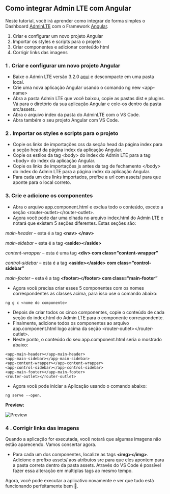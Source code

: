 ## Como integrar Admin LTE com Angular

Neste tutorial, você irá aprender como integrar de forma simples o Dashboard [AdminLTE](https://adminlte.io/) com o Framework [Angular](https://angular.io/).

1.  Criar e configurar um novo projeto Angular
2.  Importar os styles e scripts para o projeto
3.  Criar componentes e adicionar conteúdo html
4.  Corrigir links das imagens

### 1 . Criar e configurar um novo projeto Angular

*   Baixe o Admin LTE versão 3.2.0 [aqui](https://github.com/ColorlibHQ/AdminLTE/releases) e descompacte em uma pasta local.
*   Crie uma nova aplicação Angular usando o comando ng new \<app-name>
*   Abra a pasta Admin LTE que você baixou, copie as pastas dist e plugins. Vá para o diretório da sua aplicação Angular e cole-os dentro da pasta src/assets.
*   Abra o arquivo index da pasta do AdminLTE com o VS Code.
*   Abra também o seu projeto Angular com VS Code.

### 2 . Importar os styles e scripts para o projeto

*   Copie os links de importações css da seção head da página index para a seção head da página index da aplicação Angular.
*   Copie os estilos da tag \<body> do index do Admin LTE para a tag \<body> do index da aplicação Angular.
*   Copie os links de importações js antes da tag de fechamento \</body> do index do Admin LTE para a página index da aplicação Angular.
*   Para cada um dos links importados, prefixe a url com assets/ para que aponte para o local correto.

### 3\. Crie e adicione os componentes

*   Abra o arquivo app.component.html e exclua todo o conteúdo, exceto a seção \<router-outlet>\</router-outlet>.
*   Agora você pode dar uma olhada no arquivo index.html do Admin LTE e notará que existem 5 seções diferentes. Estas seções são:

_main-header –_ esta é a tag **\<nav> \</nav>**

_main-sidebar –_ esta é a tag **\<aside>\</aside>**

_content-wrapper –_ esta é uma tag **\<div> com class=”content-wrapper”**

_control-sidebar –_ esta é a tag **\<aside>\</aside> com class=”control-sidebar”**

_main-footer –_ esta é a tag **\<footer>\</footer> com class=”main-footer”**  

*   Agora você precisa criar esses 5 componentes com os nomes correspondentes as classes acima, para isso use o comando abaixo:

```plaintext
ng g c <nome do componente>
```

*   Depois de criar todos os cinco componentes, copie o conteúdo de cada seção do index.html do Admin LTE para o componente correspondente.
*   Finalmente, adicione todos os componentes ao arquivo app.component.html logo acima da seção \<router-outlet>\</router-outlet>.
*   Neste ponto, o conteúdo do seu app.component.html seria o mostrado abaixo:

```plaintext
<app-main-header></app-main-header>
<app-main-sidebar></app-main-sidebar>
<app-content-wrapper></app-content-wrapper>
<app-control-sidebar></app-control-sidebar>
<app-main-footer></app-main-footer>
<router-outlet></router-outlet>
```

*   Agora você pode iniciar a Aplicação usando o comando abaixo:

```plaintext
ng serve --open.
```

**Preview:**

<img src = "./preview.gif" alt="Preview">

### 4 . Corrigir links das imagens

Quando a aplicação for executada, você notará que algumas imagens não estão aparecendo. Vamos consertar agora.

*   Para cada um dos componentes, localize as tags **\<img>\</img>**. Adicione o prefixo assets/ aos atributos src para que eles apontem para a pasta correta dentro da pasta assets. Através do VS Code é possível fazer essa alteração em múltiplas tags ao mesmo tempo.

Agora, você pode executar a aplicativo novamente e ver que tudo está funcionando perfeitamente bem 🙂.

